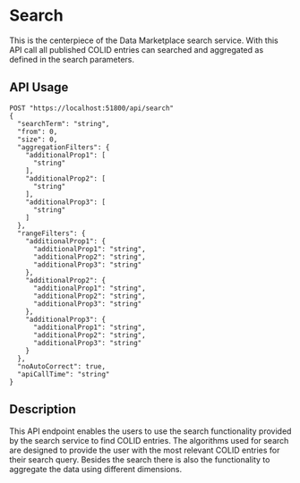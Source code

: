 # Search

This is the centerpiece of the Data Marketplace search service. With this API call all published COLID entries can searched and aggregated as defined in the search parameters. 

## API Usage

```shell
POST "https://localhost:51800/api/search" 
{
  "searchTerm": "string",
  "from": 0,
  "size": 0,
  "aggregationFilters": {
    "additionalProp1": [
      "string"
    ],
    "additionalProp2": [
      "string"
    ],
    "additionalProp3": [
      "string"
    ]
  },
  "rangeFilters": {
    "additionalProp1": {
      "additionalProp1": "string",
      "additionalProp2": "string",
      "additionalProp3": "string"
    },
    "additionalProp2": {
      "additionalProp1": "string",
      "additionalProp2": "string",
      "additionalProp3": "string"
    },
    "additionalProp3": {
      "additionalProp1": "string",
      "additionalProp2": "string",
      "additionalProp3": "string"
    }
  },
  "noAutoCorrect": true,
  "apiCallTime": "string"
}
```

## Description

This API endpoint enables the users to use the search functionality provided by the search service to find COLID entries. The algorithms used for search are designed to provide the user with the most relevant COLID entries for their search query. Besides the search there is also the functionality to aggregate the data using different dimensions.

